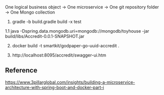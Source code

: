 One logical business object → One microservice  → One git repository folder  → One Mongo collection


1. gradle -b build.gradle build -x test

1.1 java -Dspring.data.mongodb.uri=mongodb://mongodb/toyhouse -jar build/libs/Accredit-0.0.1-SNAPSHOT.jar

2. docker build -t smartkit/godpaper-go-uuid-accredit .

3. http://localhost:8095/accredit/swagger-ui.htm

## Reference

https://www.3pillarglobal.com/insights/building-a-microservice-architecture-with-spring-boot-and-docker-part-i
